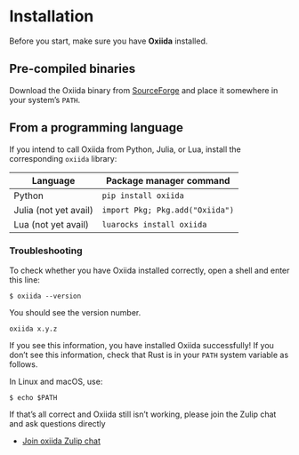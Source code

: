 # Installation

Before you start, make sure you have **Oxiida** installed.

## Pre-compiled binaries

Download the Oxiida binary from [SourceForge](https://sourceforge.net/projects/oxiida/files/) and place it somewhere in your system’s `PATH`.

## From a programming language 

If you intend to call Oxiida from Python, Julia, or Lua, install the corresponding `oxiida` library:

| Language | Package manager command |
| -------- | ----------------------- |
| Python   | `pip install oxiida`    |
| Julia (not yet avail)  | `import Pkg; Pkg.add("Oxiida")` |
| Lua (not yet avail)    | `luarocks install oxiida` |

### Troubleshooting

To check whether you have Oxiida installed correctly, open a shell and enter this
line:

```console
$ oxiida --version
```

You should see the version number.

```text
oxiida x.y.z
```

If you see this information, you have installed Oxiida successfully! If you don’t
see this information, check that Rust is in your `PATH` system variable as
follows.

In Linux and macOS, use:

```console
$ echo $PATH
```

If that’s all correct and Oxiida still isn’t working, please join the Zulip chat and ask questions directly

- [Join oxiida Zulip chat](http://bit.ly/44wK00z)
